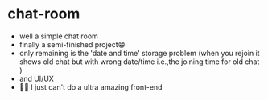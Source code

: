 # chat-room
- well a simple chat room
- finally a semi-finished project😁
- only remaining is the 'date and time' storage problem (when you rejoin it shows old chat but with wrong date/time i.e.,the joining time for old chat )
- and UI/UX
- 🤷‍♂️ I just can't do a ultra amazing front-end 

